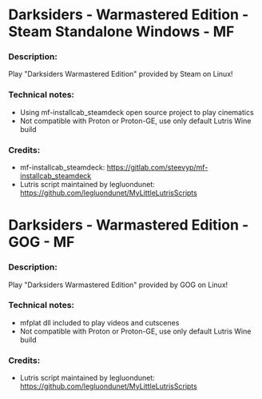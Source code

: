 # Darksiders - Warmastered Edition - Steam Standalone Windows - MF
### Description:
Play "Darksiders Warmastered Edition" provided by Steam on Linux!
### Technical notes:
- Using mf-installcab_steamdeck open source project to play cinematics
- Not compatible with Proton or Proton-GE, use only default Lutris Wine build
### Credits:
- mf-installcab_steamdeck: https://gitlab.com/steevyp/mf-installcab_steamdeck
- Lutris script maintained by legluondunet: https://github.com/legluondunet/MyLittleLutrisScripts


# Darksiders - Warmastered Edition - GOG - MF
### Description:
Play "Darksiders Warmastered Edition" provided by GOG on Linux!
### Technical notes:
- mfplat dll included to play videos and cutscenes
- Not compatible with Proton or Proton-GE, use only default Lutris Wine build
### Credits:
- Lutris script maintained by legluondunet: https://github.com/legluondunet/MyLittleLutrisScripts

